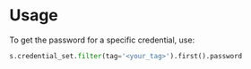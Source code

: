 # Usage
To get the password for a specific credential, use:

```python
s.credential_set.filter(tag='<your_tag>').first().password
```
